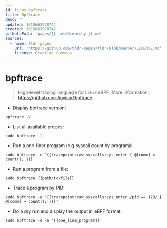 ```yaml
---
id: linux.bpftrace
title: Bpftrace
desc: ''
updated: 1615663978742
created: 1615663978742
gitNotePath: 'pages/{{ noteHiearchy }}.md'
sources:
  - name: tldr-pages
    url: 'https://github.com/tldr-pages/tldr/blob/master/LICENSE.md'
    license: Creative Commons
---
```

# bpftrace

> High-level tracing language for Linux eBPF.
> More information: <https://github.com/iovisor/bpftrace>.

- Display bpftrace version:

`bpftrace -V`

- List all available probes:

`sudo bpftrace -l`

- Run a one-liner program (e.g syscall count by program):

`sudo bpftrace -e '{{tracepoint:raw_syscalls:sys_enter { @[comm] = count(); }}}'`

- Run a program from a file:

`sudo bpftrace {{path/to/file}}`

- Trace a program by PID:

`sudo bpftrace -e '{{tracepoint:raw_syscalls:sys_enter /pid == 123/ { @[comm] = count(); }}}'`

- Do a dry run and display the output in eBPF format:

`sudo bpftrace -d -e '{{one_line_program}}'`

